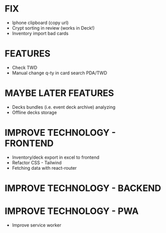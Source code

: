 # FIX
- Iphone clipboard (copy url)
- Crypt sorting in review (works in Deck!)
- Inventory import bad cards

# FEATURES
- Check TWD
- Manual change q-ty in card search PDA/TWD

# MAYBE LATER FEATURES
- Decks bundles (i.e. event deck archive) analyzing
- Offline decks storage

# IMPROVE TECHNOLOGY - FRONTEND
- Inventory/deck export in excel to frontend
- Refactor CSS - Tailwind
- Fetching data with react-router

# IMPROVE TECHNOLOGY - BACKEND

# IMPROVE TECHNOLOGY - PWA
- Improve service worker
